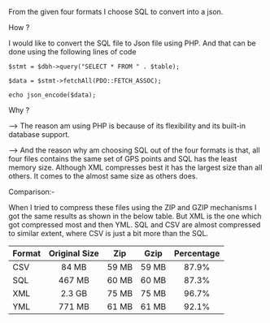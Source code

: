 From the given four formats I choose SQL to convert into a json.

How ?

I would like to convert the SQL file to Json file using PHP. And that can be done using the following lines of code

```$stmt = $dbh->query("SELECT * FROM " . $table);```
   
```$data = $stmt->fetchAll(PDO::FETCH_ASSOC);```

```echo json_encode($data);```

Why ?

--> The reason am using PHP is because of its flexibility and its built-in database support.

--> And the reason why am choosing SQL out of the four formats is that, all four files contains the same set of GPS points and SQL has the least memory size. Although XML compresses best it has the largest size than all others. It comes to the almost same size as others does.

Comparison:-

When I tried to compress these files using the ZIP and GZIP mechanisms I got the same results as shown in the below table. But XML is the one which got compressed most and then YML. SQL and CSV are almost compressed to similar extent, where CSV is just a bit more than the SQL.


| Format        | Original Size | Zip  | Gzip | Percentage   |
| ------------- |:-------------:|:----:|:----:|:------------:|
| CSV           |  84 MB        | 59 MB|59 MB |	    87.9%    | 
| SQL           |  467 MB       | 60 MB|60 MB |	    87.3%    | 
| XML           |  2.3 GB       | 75 MB|75 MB |	    96.7%    | 
| YML           |  771 MB       | 61 MB|61 MB |	    92.1%    | 

